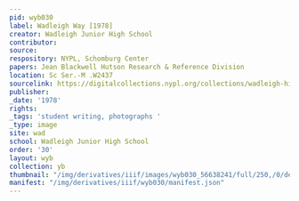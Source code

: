 ```yaml
---
pid: wyb030
label: Wadleigh Way [1978]
creator: Wadleigh Junior High School
contributor:
source:
respository: NYPL, Schomburg Center
papers: Jean Blackwell Hutson Research & Reference Division
location: Sc Ser.-M .W2437
sourcelink: https://digitalcollections.nypl.org/collections/wadleigh-high-school-yearbooks#/?tab=navigation
publisher:
_date: '1978'
rights:
_tags: 'student writing, photographs '
_type: image
site: wad
school: Wadleigh Junior High School
order: '30'
layout: wyb
collection: yb
thumbnail: "/img/derivatives/iiif/images/wyb030_56638241/full/250,/0/default.jpg"
manifest: "/img/derivatives/iiif/wyb030/manifest.json"
---
```

